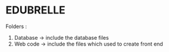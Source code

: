 # EDUBRELLE
Folders :
  1. Database -> include the database files
  2. Web code -> include the files which used to create front end
